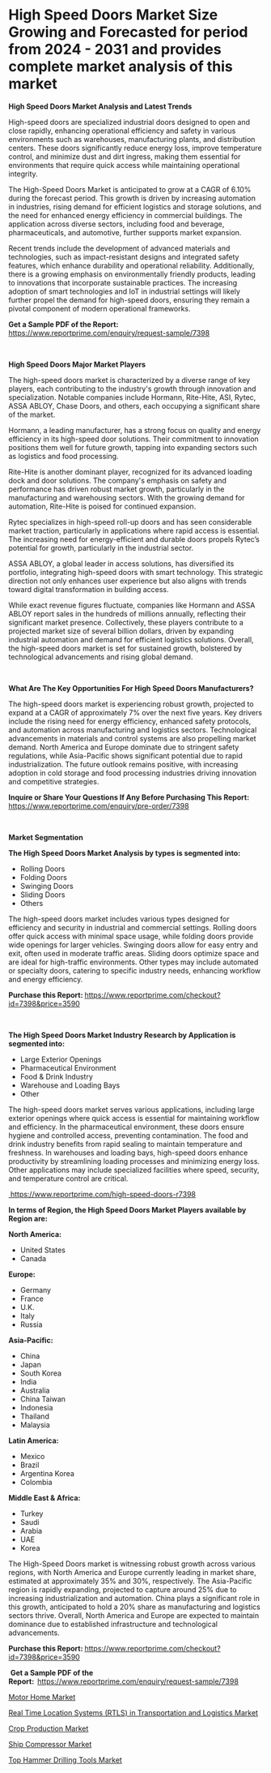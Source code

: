 <p><h1>High Speed Doors Market Size Growing and Forecasted for period from 2024 - 2031 and provides complete market analysis of this market</h1></p><p><strong>High Speed Doors Market Analysis and Latest Trends</strong></p>
<p><p>High-speed doors are specialized industrial doors designed to open and close rapidly, enhancing operational efficiency and safety in various environments such as warehouses, manufacturing plants, and distribution centers. These doors significantly reduce energy loss, improve temperature control, and minimize dust and dirt ingress, making them essential for environments that require quick access while maintaining operational integrity.</p><p>The High-Speed Doors Market is anticipated to grow at a CAGR of 6.10% during the forecast period. This growth is driven by increasing automation in industries, rising demand for efficient logistics and storage solutions, and the need for enhanced energy efficiency in commercial buildings. The application across diverse sectors, including food and beverage, pharmaceuticals, and automotive, further supports market expansion. </p><p>Recent trends include the development of advanced materials and technologies, such as impact-resistant designs and integrated safety features, which enhance durability and operational reliability. Additionally, there is a growing emphasis on environmentally friendly products, leading to innovations that incorporate sustainable practices. The increasing adoption of smart technologies and IoT in industrial settings will likely further propel the demand for high-speed doors, ensuring they remain a pivotal component of modern operational frameworks.</p></p>
<p><strong>Get a Sample PDF of the Report:&nbsp;</strong> <a href="https://www.reportprime.com/enquiry/request-sample/7398?utm_campaign=97&utm_medium=2&utm_source=Github&utm_content=ia&utm_term=28112024&utm_id=high-speed-doors">https://www.reportprime.com/enquiry/request-sample/7398</a></p>
<p>&nbsp;</p>
<p><strong>High Speed Doors Major Market Players</strong></p>
<p><p>The high-speed doors market is characterized by a diverse range of key players, each contributing to the industry's growth through innovation and specialization. Notable companies include Hormann, Rite-Hite, ASI, Rytec, ASSA ABLOY, Chase Doors, and others, each occupying a significant share of the market.</p><p>Hormann, a leading manufacturer, has a strong focus on quality and energy efficiency in its high-speed door solutions. Their commitment to innovation positions them well for future growth, tapping into expanding sectors such as logistics and food processing.</p><p>Rite-Hite is another dominant player, recognized for its advanced loading dock and door solutions. The company's emphasis on safety and performance has driven robust market growth, particularly in the manufacturing and warehousing sectors. With the growing demand for automation, Rite-Hite is poised for continued expansion.</p><p>Rytec specializes in high-speed roll-up doors and has seen considerable market traction, particularly in applications where rapid access is essential. The increasing need for energy-efficient and durable doors propels Rytec’s potential for growth, particularly in the industrial sector.</p><p>ASSA ABLOY, a global leader in access solutions, has diversified its portfolio, integrating high-speed doors with smart technology. This strategic direction not only enhances user experience but also aligns with trends toward digital transformation in building access.</p><p>While exact revenue figures fluctuate, companies like Hormann and ASSA ABLOY report sales in the hundreds of millions annually, reflecting their significant market presence. Collectively, these players contribute to a projected market size of several billion dollars, driven by expanding industrial automation and demand for efficient logistics solutions. Overall, the high-speed doors market is set for sustained growth, bolstered by technological advancements and rising global demand.</p></p>
<p>&nbsp;</p>
<p><strong>What Are The Key Opportunities For High Speed Doors Manufacturers?</strong></p>
<p><p>The high-speed doors market is experiencing robust growth, projected to expand at a CAGR of approximately 7% over the next five years. Key drivers include the rising need for energy efficiency, enhanced safety protocols, and automation across manufacturing and logistics sectors. Technological advancements in materials and control systems are also propelling market demand. North America and Europe dominate due to stringent safety regulations, while Asia-Pacific shows significant potential due to rapid industrialization. The future outlook remains positive, with increasing adoption in cold storage and food processing industries driving innovation and competitive strategies.</p></p>
<p><strong>Inquire or Share Your Questions If Any Before Purchasing This Report:</strong> <a href="https://www.reportprime.com/enquiry/pre-order/7398?utm_campaign=97&utm_medium=2&utm_source=Github&utm_content=ia&utm_term=28112024&utm_id=high-speed-doors">https://www.reportprime.com/enquiry/pre-order/7398</a></p>
<p>&nbsp;</p>
<p><strong>Market Segmentation</strong></p>
<p><strong>The High Speed Doors Market Analysis by types is segmented into:</strong></p>
<p><ul><li>Rolling Doors</li><li>Folding Doors</li><li>Swinging Doors</li><li>Sliding Doors</li><li>Others</li></ul></p>
<p><p>The high-speed doors market includes various types designed for efficiency and security in industrial and commercial settings. Rolling doors offer quick access with minimal space usage, while folding doors provide wide openings for larger vehicles. Swinging doors allow for easy entry and exit, often used in moderate traffic areas. Sliding doors optimize space and are ideal for high-traffic environments. Other types may include automated or specialty doors, catering to specific industry needs, enhancing workflow and energy efficiency.</p></p>
<p><strong>Purchase this Report:&nbsp;</strong><a href="https://www.reportprime.com/checkout?id=7398&price=3590&utm_campaign=97&utm_medium=2&utm_source=Github&utm_content=ia&utm_term=28112024&utm_id=high-speed-doors">https://www.reportprime.com/checkout?id=7398&price=3590</a></p>
<p>&nbsp;</p>
<p><strong>The High Speed Doors Market Industry Research by Application is segmented into:</strong></p>
<p><ul><li>Large Exterior Openings</li><li>Pharmaceutical Environment</li><li>Food & Drink Industry</li><li>Warehouse and Loading Bays</li><li>Other</li></ul></p>
<p><p>The high-speed doors market serves various applications, including large exterior openings where quick access is essential for maintaining workflow and efficiency. In the pharmaceutical environment, these doors ensure hygiene and controlled access, preventing contamination. The food and drink industry benefits from rapid sealing to maintain temperature and freshness. In warehouses and loading bays, high-speed doors enhance productivity by streamlining loading processes and minimizing energy loss. Other applications may include specialized facilities where speed, security, and temperature control are critical.</p></p>
<p><a href="https://www.reportprime.com/high-speed-doors-r7398?utm_campaign=97&utm_medium=2&utm_source=Github&utm_content=ia&utm_term=28112024&utm_id=high-speed-doors">&nbsp;https://www.reportprime.com/high-speed-doors-r7398</a></p>
<p><strong>In terms of Region, the High Speed Doors Market Players available by Region are:</strong></p>
<p>
    <p> <strong> North America: </strong>
        <ul>
            <li>United States</li>
            <li>Canada</li>
        </ul>
        </p> 
    <p> <strong> Europe: </strong>
        <ul>
            <li>Germany</li>
            <li>France</li>
            <li>U.K.</li>
            <li>Italy</li>
            <li>Russia</li>
        </ul>
        </p> 
    <p> <strong> Asia-Pacific: </strong>
        <ul>
            <li>China</li>
            <li>Japan</li>
            <li>South Korea</li>
            <li>India</li>
            <li>Australia</li>
            <li>China Taiwan</li>
            <li>Indonesia</li>
            <li>Thailand</li>
            <li>Malaysia</li>
        </ul>
        </p> 
    <p> <strong> Latin America: </strong>
        <ul>
            <li>Mexico</li>
            <li>Brazil</li>
            <li>Argentina Korea</li>
            <li>Colombia</li>
        </ul>
        </p> 
    <p> <strong> Middle East & Africa: </strong>
        <ul>
            <li>Turkey</li>
            <li>Saudi</li>
            <li>Arabia</li>
            <li>UAE</li>
            <li>Korea</li>
        </ul>
    </p>
    </p>
<p><p>The High-Speed Doors market is witnessing robust growth across various regions, with North America and Europe currently leading in market share, estimated at approximately 35% and 30%, respectively. The Asia-Pacific region is rapidly expanding, projected to capture around 25% due to increasing industrialization and automation. China plays a significant role in this growth, anticipated to hold a 20% share as manufacturing and logistics sectors thrive. Overall, North America and Europe are expected to maintain dominance due to established infrastructure and technological advancements.</p></p>
<p><strong>Purchase this Report: </strong><a href="https://www.reportprime.com/checkout?id=7398&price=3590&utm_campaign=97&utm_medium=2&utm_source=Github&utm_content=ia&utm_term=28112024&utm_id=high-speed-doors">https://www.reportprime.com/checkout?id=7398&price=3590</a></p>
<p>&nbsp;<strong>Get a Sample PDF of the Report:&nbsp;&nbsp;</strong><a href="https://www.reportprime.com/enquiry/request-sample/7398?utm_campaign=97&utm_medium=2&utm_source=Github&utm_content=ia&utm_term=28112024&utm_id=high-speed-doors">https://www.reportprime.com/enquiry/request-sample/7398</a></p>
<p><strong></strong></p>
<p><p><a href="https://www.linkedin.com/pulse/global-motor-home-market-product-types-applications-regional-jbfee?utm_campaign=97&utm_medium=2&utm_source=Github&utm_content=ia&utm_term=28112024&utm_id=high-speed-doors">Motor Home Market</a></p><p><a href="https://issuu.com/reportprime-2/docs/real-time-location-systems-rtls-in-_5cf87a2f37dbfa?utm_campaign=97&utm_medium=2&utm_source=Github&utm_content=ia&utm_term=28112024&utm_id=high-speed-doors">Real Time Location Systems (RTLS) in Transportation and Logistics Market</a></p><p><a href="https://www.linkedin.com/pulse/future-outlook-crop-production-market-size-estimated-grow-cagr-zwu0f?utm_campaign=97&utm_medium=2&utm_source=Github&utm_content=ia&utm_term=28112024&utm_id=high-speed-doors">Crop Production Market</a></p><p><a href="https://github.com/stephaniwo144/Market-Research-Report-List-1/blob/main/ship-compressor-market.md?utm_campaign=97&utm_medium=2&utm_source=Github&utm_content=ia&utm_term=28112024&utm_id=high-speed-doors">Ship Compressor Market</a></p><p><a href="https://github.com/ParvinKhatun77/Market-Research-Report-List-1/blob/main/top-hammer-drilling-tools-market.md?utm_campaign=97&utm_medium=2&utm_source=Github&utm_content=ia&utm_term=28112024&utm_id=high-speed-doors">Top Hammer Drilling Tools Market</a></p></p>